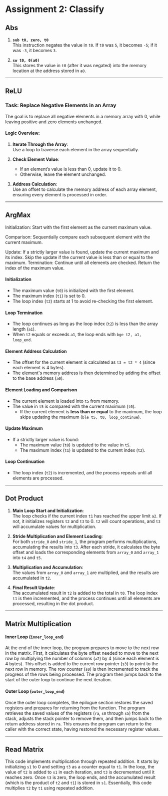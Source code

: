 # Assignment 2: Classify

Abs
---
1. **`sub t0, zero, t0`**  
   This instruction negates the value in `t0`. If `t0` was `5`, it becomes `-5`; if it was `-3`, it becomes `3`.

2. **`sw t0, 0(a0)`**  
   This stores the value in `t0` (after it was negated) into the memory location at the address stored in `a0`.


---

ReLU
---

### Task: Replace Negative Elements in an Array

The goal is to replace all negative elements in a memory array with 0, while leaving positive and zero elements unchanged.  

#### Logic Overview:
1. **Iterate Through the Array**:  
   Use a loop to traverse each element in the array sequentially.

2. **Check Element Value**:  
   - If an element’s value is less than 0, update it to 0.  
   - Otherwise, leave the element unchanged.  

3. **Address Calculation**:  
   Use an offset to calculate the memory address of each array element, ensuring every element is processed in order.  

---

ArgMax
---
Initialization:
Start with the first element as the current maximum value.

Comparison:
Sequentially compare each subsequent element with the current maximum.

Update:
If a strictly larger value is found, update the current maximum and its index.
Skip the update if the current value is less than or equal to the maximum.
Termination:
Continue until all elements are checked. Return the index of the maximum value.

#### Initialization
- The maximum value (`t0`) is initialized with the first element.  
- The maximum index (`t1`) is set to 0.  
- The loop index (`t2`) starts at 1 to avoid re-checking the first element.

#### Loop Termination
- The loop continues as long as the loop index (`t2`) is less than the array length (`a1`).  
- When `t2` equals or exceeds `a1`, the loop ends with `bge t2, a1, loop_end`.

#### Element Address Calculation
- The offset for the current element is calculated as `t3 = t2 * 4` (since each element is 4 bytes).  
- The element's memory address is then determined by adding the offset to the base address (`a0`).

#### Element Loading and Comparison
- The current element is loaded into `t5` from memory.  
- The value in `t5` is compared with the current maximum (`t0`).  
  - If the current element is **less than or equal** to the maximum, the loop skips updating the maximum (`ble t5, t0, loop_continue`).

#### Update Maximum
- If a strictly larger value is found:
  - The maximum value (`t0`) is updated to the value in `t5`.  
  - The maximum index (`t1`) is updated to the current index (`t2`).

#### Loop Continuation
- The loop index (`t2`) is incremented, and the process repeats until all elements are processed.

---
  
Dot Product
---

1. **Main Loop Start and Initialization**:  
   The loop checks if the current index `t1` has reached the upper limit `a2`. If not, it initializes registers `t2` and `t3` to 0. `t2` will count operations, and `t3` will accumulate values for multiplication.

2. **Stride Multiplication and Element Loading**:  
   For both `stride_0` and `stride_1`, the program performs multiplications, accumulating the results into `t3`. After each stride, it calculates the byte offset and loads the corresponding elements from `array_0` and `array_1` into `t4` and `t5`.

3. **Multiplication and Accumulation**:  
   The values from `array_0` and `array_1` are multiplied, and the results are accumulated in `t2`.

4. **Final Result Update**:  
   The accumulated result in `t2` is added to the total in `t0`. The loop index `t1` is then incremented, and the process continues until all elements are processed, resulting in the dot product.

---

Matrix Multiplication 
---

#### Inner Loop (`inner_loop_end`)

At the end of the inner loop, the program prepares to move to the next row in the matrix. First, it calculates the byte offset needed to move to the next row by multiplying the number of columns (`a2`) by 4 (since each element is 4 bytes). This offset is added to the current row pointer (`s3`) to point to the next row in memory. The row counter (`s0`) is then incremented to track the progress of the rows being processed. The program then jumps back to the start of the outer loop to continue the next iteration.

#### Outer Loop (`outer_loop_end`)

Once the outer loop completes, the epilogue section restores the saved registers and prepares for returning from the function. The program retrieves the saved values of the registers (`ra`, `s0` through `s5`) from the stack, adjusts the stack pointer to remove them, and then jumps back to the return address stored in `ra`. This ensures the program can return to the caller with the correct state, having restored the necessary register values.

---

Read Matrix
---
This code implements multiplication through repeated addition. It starts by initializing `s1` to 0 and setting `t3` as a counter equal to `t1`. In the loop, the value of `t2` is added to `s1` in each iteration, and `t3` is decremented until it reaches zero. Once `t3` is zero, the loop ends, and the accumulated result (which is the product of `t2` and `t1`) is stored in `s1`. Essentially, this code multiplies `t2` by `t1` using repeated addition.
